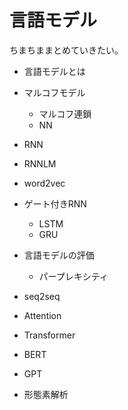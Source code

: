 # 言語モデル

ちまちままとめていきたい。

- 言語モデルとは
- マルコフモデル
    - マルコフ連鎖
    - NN
- RNN
- RNNLM
- word2vec
- ゲート付きRNN
    - LSTM
    - GRU
- 言語モデルの評価
    - パープレキシティ
- seq2seq
- Attention
- Transformer
- BERT
- GPT

- 形態素解析